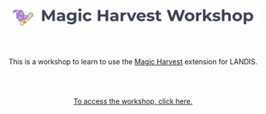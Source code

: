 <img src="./mystDocumentationContent/logoMagicHarvest.svg" align="center">

</br></br>

<p align="center">This is a workshop to learn to use the <a href="https://github.com/Klemet/LANDIS-II-Magic-Harvest">Magic Harvest</a> extension for LANDIS.</h1>

</br></br>

<p align="center"><a href="https://github.com/Klemet/LANDIS-II-Magic-Harvest">To access the workshop, click here.</a></p>
